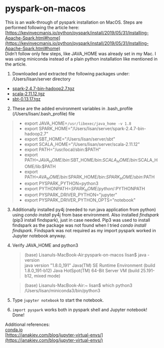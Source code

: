 # pyspark-on-macos

This is an walk-through of pyspark installation on MacOS. Steps are performed following the article here: [https://kevinvecmanis.io/python/pyspark/install/2019/05/31/Installing-Apache-Spark.html#home](https://kevinvecmanis.io/python/pyspark/install/2019/05/31/Installing-Apache-Spark.html#home)  
Didn’t follow only few steps, like JAVA_HOME was already set in my Mac. I was using miniconda instead of a plain python installation like mentioned in the article.

1. Downloaded and extracted the following packages under: /Users/lisan/server directory
* [spark-2.4.7-bin-hadoop2.7.tgz](https://www.apache.org/dyn/closer.lua/spark/spark-2.4.7/spark-2.4.7-bin-hadoop2.7.tgz)
* [scala-2.11.12.tgz](https://downloads.lightbend.com/scala/2.11.12/scala-2.11.12.tgz)
* [sbt-0.13.17.tgz](https://github.com/sbt/sbt/releases/download/v0.13.17/sbt-0.13.17.tgz)

2. These are the added environment variables in .bash_profile (/Users/lisan/.bash_profile) file  
>* export JAVA_HOME=`/usr/libexec/java_home -v 1.8`
>* export SPARK_HOME="/Users/lisan/server/spark-2.4.7-bin-hadoop2.7"
>* export SBT_HOME="/Users/lisan/server/sbt"
>* export SCALA_HOME="/Users/lisan/server/scala-2.11.12"
>* export PATH="/usr/local/sbin:$PATH"
>* export PATH=$JAVA_HOME/bin:$SBT_HOME/bin:$SCALA_HOME/bin:$SCALA_HOME/lib:$PATH
>* export PATH=$AVA_HOME/bin:$SPARK_HOME/bin:$SPARK_HOME/sbin:$PATH
>* export PYSPARK_PYTHON=python3
>* export PYTHONPATH=$SPARK_HOME/python/:$PYTHONPATH
>* export PYSPARK_DRIVER_PYTHON="jupyter"
>* export PYSPARK_DRIVER_PYTHON_OPTS="notebook"

3. Additionally installed py4j (needed to run java application from python) using *condo install* py4j from base environment. Also installed *findspark* (pip3 install findspark), just in case needed. Pip3 was used to install findspark as the package was not found when I tried *condo install findspark*. Findspark was not required as my import pyspark worked in Jupyter notebook anyway.

4. Verify JAVA_HOME and python3  
   >(base) Lisanuls-MacBook-Air:pyspark-on-macos lisan$ java -version  
   >java version "1.8.0_191"
   >Java(TM) SE Runtime Environment (build 1.8.0_191-b12)
   >Java HotSpot(TM) 64-Bit Server VM (build 25.191-b12, mixed mode)  
     
    >(base) Lisanuls-MacBook-Air:~ lisan$ which python3  
    >/Users/lisan/miniconda3/bin/python3
   
5. Type `jupyter notebook` to start the notebook.

6. `import pyspark` works both in pyspark shell and Jupyter notebook! Done!  
  
  
Additional references:  
[conda.io](https://docs.conda.io/projects/conda/en/latest/user-guide/tasks/manage-environments.html#removing-an-environment)  
[https://janakiev.com/blog/jupyter-virtual-envs/](https://janakiev.com/blog/jupyter-virtual-envs/)  
